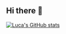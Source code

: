 ## Hi there 👋

[![Luca's GitHub stats](https://github-readme-stats.vercel.app/api?username=lucabritten&show_icons=true&theme=cobalt)](https://github.com/anuraghazra/github-readme-stats)
